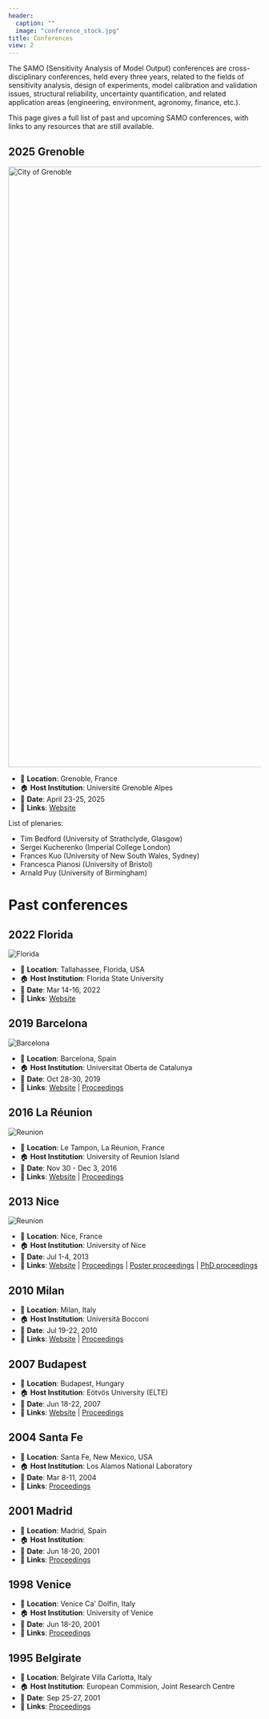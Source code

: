 ```yaml
---
header:
  caption: ""
  image: "conference_stock.jpg"
title: Conferences
view: 2
---
```


The SAMO (Sensitivity Analysis of Model Output) conferences are cross-disciplinary conferences, held every three years, related to the fields of sensitivity analysis, design of experiments, model calibration and validation issues, structural reliability, uncertainty quantification, and related application areas (engineering, environment, agronomy, finance, etc.).

This page gives a full list of past and upcoming SAMO conferences, with links to any resources that are still available.

## 2025 Grenoble

<a title="Shan Zhao, CC BY-SA 4.0 &lt;https://creativecommons.org/licenses/by-sa/4.0&gt;, via Wikimedia Commons" href="https://commons.wikimedia.org/wiki/File:City_of_Grenoble.jpg"><img width="1200" alt="City of Grenoble" src="https://upload.wikimedia.org/wikipedia/commons/thumb/9/9e/City_of_Grenoble.jpg/512px-City_of_Grenoble.jpg"></a>

* :pushpin: **Location**: Grenoble, France
* :house: **Host Institution**: Université Grenoble Alpes
* :date: **Date**: April 23-25, 2025
* :link: **Links**: [Website](https://samo2025.sciencesconf.org/)

List of plenaries:
* Tim Bedford (University of Strathclyde, Glasgow)
* Sergei Kucherenko (Imperial College London)
* Frances Kuo (University of New South Wales, Sydney)
* Francesca Pianosi (University of Bristol)
* Arnald Puy (University of Birmingham)

# Past conferences

## 2022 Florida

![Florida](2022-florida2.jpg)

* :pushpin: **Location**: Tallahassee, Florida, USA
* :house: **Host Institution**: Florida State University
* :date: **Date**: Mar 14-16, 2022
* :link: **Links**: [Website](https://samo2022.math.fsu.edu/)

## 2019 Barcelona

![Barcelona](2019-barcelona2.jpg)

* :pushpin: **Location**: Barcelona, Spain
* :house: **Host Institution**: Universitat Oberta de Catalunya
* :date: **Date**: Oct 28-30, 2019
* :link: **Links**: [Website](https://symposium.uoc.edu/23220/detail/ninth-international-conference-on-sensitivity-analysis-of-model-output.html) | [Proceedings](Proceedings_SAMO_2019.pdf)

## 2016 La Réunion

![Reunion](2016-reunion2.jpg)

* :pushpin: **Location**: Le Tampon, La Réunion, France
* :house: **Host Institution**: University of Reunion Island
* :date: **Date**: Nov 30 - Dec 3, 2016
* :link: **Links**: [Website](https://samo2016.univ-reunion.fr/) | [Proceedings](http://www.andreasaltelli.eu/file/repository/Proceedings_SAMO_2016.pdf)

## 2013 Nice

![Reunion](2013-nice.jpg)

* :pushpin: **Location**: Nice, France
* :house: **Host Institution**: University of Nice
* :date: **Date**: Jul 1-4, 2013
* :link: **Links**: [Website](https://www.gdr-mascotnum.fr/2013) | [Proceedings](http://www.andreasaltelli.eu/file/repository/oral_proceedings.pdf) | [Poster proceedings](http://www.andreasaltelli.eu/file/repository/poster_proceedings.pdf) | [PhD proceedings](http://www.andreasaltelli.eu/file/repository/phd_proceedings.pdf)

## 2010 Milan

* :pushpin: **Location**: Milan, Italy
* :house: **Host Institution**: Università Bocconi
* :date: **Date**: Jul 19-22, 2010
* :link: **Links**: [Website](https://www.unibocconi.it/wps/wcm/connect/1792da004cadb82c93daff0f7bdc7be0/Programma_samo.pdf1?MOD=AJPERES) | [Proceedings](https://1drv.ms/u/s!ArKkbDuzxdxCjrxGzcxlv3PJ2AEK_g?e=DkV7uR)

## 2007 Budapest

* :pushpin: **Location**: Budapest, Hungary
* :house: **Host Institution**: Eötvös University (ELTE)
* :date: **Date**: Jun 18-22, 2007
* :link: **Links**: [Website](http://samo2007.chem.elte.hu/) | [Proceedings](http://www.andreasaltelli.eu/file/repository/PROCEEDINGS_SAMO_2007_Budapest.pdf)

## 2004 Santa Fe

* :pushpin: **Location**: Santa Fe, New Mexico, USA
* :house: **Host Institution**: Los Alamos National Laboratory
* :date: **Date**: Mar 8-11, 2004
* :link: **Links**: [Proceedings](http://www.andreasaltelli.eu/file/repository/PROCCEDINGS_SAMO_SantaFe.pdf)

## 2001 Madrid

* :pushpin: **Location**: Madrid, Spain
* :house: **Host Institution**:
* :date: **Date**: Jun 18-20, 2001
* :link: **Links**: [Proceedings](http://www.andreasaltelli.eu/file/repository/PROCEEDINGS_SAMO_2001_Madrid.pdf)

## 1998 Venice

* :pushpin: **Location**: Venice Ca' Dolfin, Italy
* :house: **Host Institution**: University of Venice
* :date: **Date**: Jun 18-20, 2001
* :link: **Links**: [Proceedings](http://www.andreasaltelli.eu/file/repository/PROCEEDINGS_SAMO_1998_Venice.pdf)

## 1995 Belgirate

* :pushpin: **Location**: Belgirate Villa Carlotta, Italy
* :house: **Host Institution**: European Commision, Joint Research Centre
* :date: **Date**: Sep 25-27, 2001
* :link: **Links**: [Proceedings](http://www.andreasaltelli.eu/file/repository/PROCEEDINGS_SAMO_95_Belgirate.pdf)
